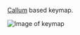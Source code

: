 [Callum](https://github.com/qmk/qmk_firmware/tree/user-keymaps-still-present/users/callum) based keymap.

![Image of keymap](https://github.com/user-attachments/assets/7c92e10b-082b-4596-9459-c72a6d168827)
